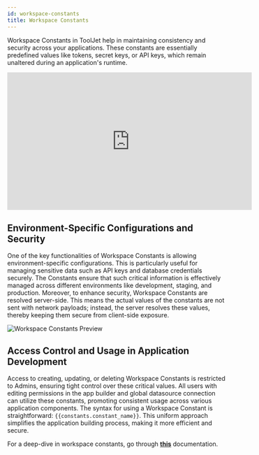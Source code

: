 ```yaml
---
id: workspace-constants
title: Workspace Constants
---
```


Workspace Constants in ToolJet help in maintaining consistency and security across your applications. These constants are essentially predefined values like tokens, secret keys, or API keys, which remain unaltered during an application's runtime.

<div class="video-container">
    <iframe width="560" height="315" src="https://www.youtube.com/embed/rwXruKCUOqA?si=u3Cly11OeRYjqVmf&rel=0" frameborder="0" allow="accelerometer; autoplay; encrypted-media; gyroscope; picture-in-picture" allowfullscreen></iframe>
</div>
<div style={{paddingTop:'24px', paddingBottom:'24px'}}>

## Environment-Specific Configurations and Security
One of the key functionalities of Workspace Constants is allowing environment-specific configurations. This is particularly useful for managing sensitive data such as API keys and database credentials securely. The Constants ensure that such critical information is effectively managed across different environments like development, staging, and production. Moreover, to enhance security, Workspace Constants are resolved server-side. This means the actual values of the constants are not sent with network payloads; instead, the server resolves these values, thereby keeping them secure from client-side exposure.

<div style={{textAlign: 'center'}}>
    <img className="screenshot-full" src="/img/tooljet-concepts/workspace-constants/workspace-constants-preview-v2.png" alt="Workspace Constants Preview" />
</div>

</div>

<div style={{paddingTop:'24px', paddingBottom:'24px'}}>

## Access Control and Usage in Application Development
Access to creating, updating, or deleting Workspace Constants is restricted to Admins, ensuring tight control over these critical values. All users with editing permissions in the app builder and global datasource connection can utilize these constants, promoting consistent usage across various application components. The syntax for using a Workspace Constant is straightforward: `{{constants.constant_name}}`. This uniform approach simplifies the application building process, making it more efficient and secure.

</div>

For a deep-dive in workspace constants, go through **[this](/docs/org-management/workspaces/workspace_constants/)** documentation.